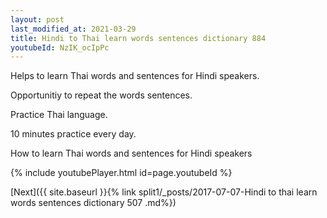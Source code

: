 ```yaml
---
layout: post
last_modified_at: 2021-03-29
title: Hindi to Thai learn words sentences dictionary 884 
youtubeId: NzIK_ocIpPc
---
```

 
 
Helps to learn Thai words and sentences for Hindi speakers.

Opportunitiy to repeat the words sentences. 

Practice Thai language. 
 
10 minutes practice every day. 
 
How to learn Thai words and sentences for Hindi speakers 
 
{% include youtubePlayer.html id=page.youtubeId %}
 
 
[Next]({{ site.baseurl }}{% link  split1/_posts/2017-07-07-Hindi to thai learn words sentences dictionary 507 .md%})
 

